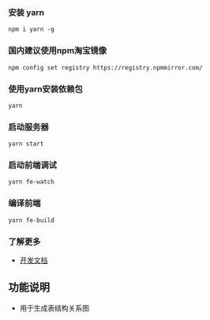 ### 安装 yarn
```
npm i yarn -g
```

### 国内建议使用npm淘宝镜像
```
npm config set registry https://registry.npmmirror.com/
```

### 使用yarn安装依赖包
```
yarn
```

### 启动服务器
```
yarn start
```

### 启动前端调试
```
yarn fe-watch
```


### 编译前端
```
yarn fe-build
```

### 了解更多
- [开发文档](https://www.steedos.com/developer/)

## 功能说明
- 用于生成表结构关系图
